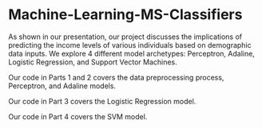 # Machine-Learning-MS-Classifiers

As shown in our presentation, our project discusses the implications of predicting the income levels of various individuals based on demographic data inputs. We explore 4 different model archetypes: Perceptron, Adaline, Logistic Regression, and Support Vector Machines.

Our code in Parts 1 and 2 covers the data preprocessing process, Perceptron, and Adaline models.

Our code in Part 3 covers the Logistic Regression model.

Our code in Part 4 covers the SVM model.
